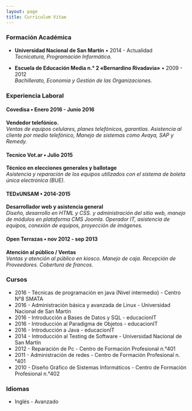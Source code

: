 ```yaml
---
layout: page
title: Curriculum Vitae
---
```


### Formación Académica

+ __Universidad Nacional de San Martín__ • 2014 - Actualidad  
   _Tecnicatura, Programación Informática._
 
+ __Escuela de Educación Media n.° 2 «Bernardino Rivadavia»__ • 2009 - 2012  
   _Bachillerato, Economía y Gestión de las Organizaciones._


### Experiencia Laboral

#### Covedisa • Enero 2016 - Junio 2016
__Vendedor telefónico.__  
_Ventas de equipos celulares, planes telefónicos, garantías. Asistencia al cliente por medio
telefónico, Manejo de sistemas como Avaya, SAP y Remedy._

#### Tecnico Vot.ar • Julio 2015
__Técnico en elecciones generales y ballotage__  
_Asistencia y reparación de los equipos utilizados con el sistema de boleta única electrónica (BUE)._

#### TEDxUNSAM • 2014-2015
__Desarrollador web y asistencia general__  
_Diseño, desarrollo en HTML y CSS. y administración del sitio web, manejo de módulos en
plataforma CMS Joomla. Operador IT, asistencia de equipos, conexión de equipos, proyección de
imágenes._

#### Open Terrazas • nov 2012 - sep 2013
__Atención al público / Ventas__  
_Ventas y atención al público en kiosco. Manejo de caja. Recepción de Proveedores. Cobertura de
francos._


### Cursos

+ 2016 - Técnicas de programación en java (Nivel intermedio) - Centro N°8 SMATA
+ 2016 - Administración básica y avanzada de Linux - Universidad Nacional de San Martín
+ 2016 - Introducción a Bases de Datos y SQL - educacionIT
+ 2016 - Introducción al Paradigma de Objetos - educacionIT
+ 2016 - Introducción a Java - educacionIT
+ 2014 - Introducción al Testing de Software - Universidad Nacional de San Martín
+ 2012 - Reparación de Pc - Centro de Formación Profesional n.°401
+ 2011 - Administración de redes - Centro de Formación Profesional n.°401
+ 2010 - Diseño Gráfico de Sistemas Informáticos - Centro de Formación Profesional n.°402


### Idiomas
+ Inglés - Avanzado
